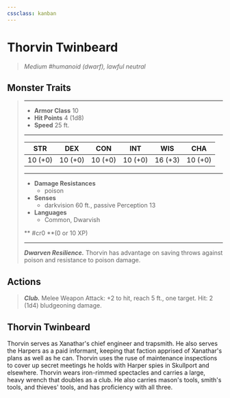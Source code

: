 ```yaml
---
cssclass: kanban
---
```


# Thorvin Twinbeard
>*Medium #humanoid (dwarf), lawful neutral*
## Monster Traits
>___
>- **Armor Class** 10
>- **Hit Points** 4 (1d8)
>- **Speed** 25 ft.
>___
>|STR|DEX|CON|INT|WIS|CHA|
>|:---:|:---:|:---:|:---:|:---:|:---:|
>|10 (+0)|10 (+0)|10 (+0)|10 (+0)|16 (+3)|10 (+0)|
>___
>- **Damage Resistances**
>	 - poison
>- **Senses**
>	 - darkvision 60 ft., passive Perception 13
>- **Languages**
>	 - Common, Dwarvish
>
> ** #cr0 **(0 or 10 XP)
>___
>***Dwarven Resilience.*** Thorvin has advantage on saving throws against poison and resistance to poison damage.  
>
## Actions
>***Club.*** Melee Weapon Attack: +2 to hit, reach 5 ft., one target. Hit: 2 (1d4) bludgeoning damage.
## Thorvin Twinbeard
Thorvin serves as Xanathar's chief engineer and trapsmith. He also serves the Harpers as a paid informant, keeping that faction apprised of Xanathar's plans as well as he can. Thorvin uses the ruse of maintenance inspections to cover up secret meetings he holds with Harper spies in Skullport and elsewhere.
Thorvin wears iron-rimmed spectacles and carries a large, heavy wrench that doubles as a club. He also carries mason's tools, smith's tools, and thieves' tools, and has proficiency with all three.